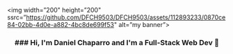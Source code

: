 <p align=”center”>

<img width=”200" height=”200" ssrc=”https://github.com/DFCH9503/DFCH9503/assets/112893233/0870ce84-02bb-4d0e-a882-4bc8de699f53" alt=”my banner”>

</p>

<h3 align="center">
### Hi, I'm Daniel Chaparro and I'm a Full-Stack Web Dev 👋
</h3>

<!--
**DFCH9503/DFCH9503** is a ✨ _special_ ✨ repository because its `README.md` (this file) appears on your GitHub profile.

Here are some ideas to get you started:

- 🔭 I’m currently working on Node.js backend
- 🌱 I’m currently learning FULLSTACK Dev
- 👯 I’m looking to collaborate on ...
- 🤔 I’m looking for help with ...
- 💬 Ask me about ...
- 📫 How to reach me: ...
- 😄 Pronouns: ...
- ⚡ Fun fact: I'm a Mechanical engineer and love F1
-->
